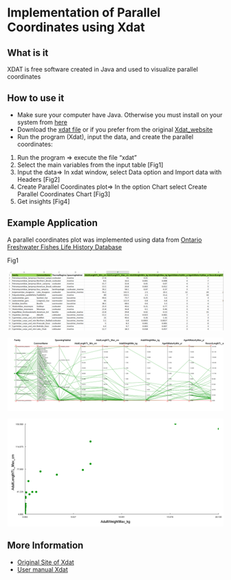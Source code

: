# Implementation of Parallel Coordinates using Xdat

## What is it

XDAT is free software created in Java and used to visualize parallel coordinates 

## How to use it

* Make sure your computer have Java. Otherwise you must install on your system from [here]
* Download the [xdat file] or if you prefer from the original [Xdat_website]
* Run the program (Xdat), input the data, and create the parallel coordinates: 
1. Run the program => execute the file “xdat” 
2. Select the main variables from the input table [Fig1]
3. Input the data=> In xdat window, select Data option and Import data with Headers [Fig2] 
4. Create Parallel Coordinates plot=> In the option Chart select Create Parallel Coordinates Chart [Fig3] 
5. Get insights [Fig4]

[xdat file]: https://github.com/alminagorta/Parallel-Coordinates/blob/master/Xdat/xdat.jar
[Xdat_website]: https://www.xdat.org/index.php?ref=download
[here]: https://www.oracle.com/java/technologies/javase-downloads.html



## Example Application

A parallel coordinates plot was implemented using data from [Ontario Freshwater Fishes Life History Database]

Fig1
<a href="
https://github.com/alminagorta/Parallel-Coordinates/blob/master/Xdat/fish1_Table.png" 
alt="IMAGE ALT TEXT HERE" width="500" height="300" border="10" /></a>

![](https://github.com/alminagorta/Parallel-Coordinates/blob/master/Xdat/fish1_Table.png)

![](https://github.com/alminagorta/Parallel-Coordinates/blob/master/Xdat/fish1.png)

![](https://github.com/alminagorta/Parallel-Coordinates/blob/master/Xdat/fish1_2D.png)


[Ontario Freshwater Fishes Life History Database]: http://www.ontariofishes.ca/home.htm

## More Information

* [Original Site of Xdat]
* [User manual Xdat]


[Original Site of Xdat]: https://www.xdat.org/
[User manual Xdat]: https://www.xdat.org/index.php?ref=manual 


